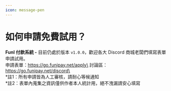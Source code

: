 ```yaml
---
icon: message-pen
---
```


# 如何申請免費試用？

&#x20;**FunI 付款系統 -** 目前仍處於版本 `v1.0.0`，歡迎各大 Discord 商城老闆們填寫表單申請試用。\
申請表單：https://go.funipay.net/apply\
討論區：https://go.funipay.net/discord\
\
\*註1：所有申請皆為人工審核，請耐心等候通知\
\*註2：表單內蒐集之資訊僅供作者本人統計用，絕不洩漏請安心填寫

